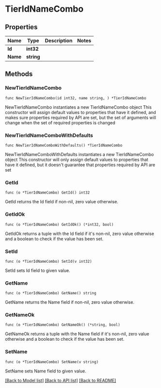 # TierIdNameCombo

## Properties

Name | Type | Description | Notes
------------ | ------------- | ------------- | -------------
**Id** | **int32** |  | 
**Name** | **string** |  | 

## Methods

### NewTierIdNameCombo

`func NewTierIdNameCombo(id int32, name string, ) *TierIdNameCombo`

NewTierIdNameCombo instantiates a new TierIdNameCombo object
This constructor will assign default values to properties that have it defined,
and makes sure properties required by API are set, but the set of arguments
will change when the set of required properties is changed

### NewTierIdNameComboWithDefaults

`func NewTierIdNameComboWithDefaults() *TierIdNameCombo`

NewTierIdNameComboWithDefaults instantiates a new TierIdNameCombo object
This constructor will only assign default values to properties that have it defined,
but it doesn't guarantee that properties required by API are set

### GetId

`func (o *TierIdNameCombo) GetId() int32`

GetId returns the Id field if non-nil, zero value otherwise.

### GetIdOk

`func (o *TierIdNameCombo) GetIdOk() (*int32, bool)`

GetIdOk returns a tuple with the Id field if it's non-nil, zero value otherwise
and a boolean to check if the value has been set.

### SetId

`func (o *TierIdNameCombo) SetId(v int32)`

SetId sets Id field to given value.


### GetName

`func (o *TierIdNameCombo) GetName() string`

GetName returns the Name field if non-nil, zero value otherwise.

### GetNameOk

`func (o *TierIdNameCombo) GetNameOk() (*string, bool)`

GetNameOk returns a tuple with the Name field if it's non-nil, zero value otherwise
and a boolean to check if the value has been set.

### SetName

`func (o *TierIdNameCombo) SetName(v string)`

SetName sets Name field to given value.



[[Back to Model list]](../README.md#documentation-for-models) [[Back to API list]](../README.md#documentation-for-api-endpoints) [[Back to README]](../README.md)


